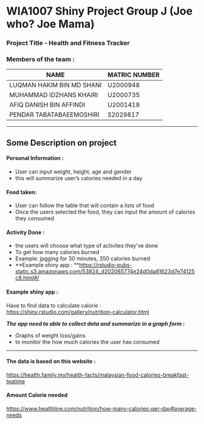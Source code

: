 # WIA1007 Shiny Project Group J (Joe who? Joe Mama)
### Project Title - Health and Fitness Tracker


### Members of the team :
|         **NAME**          | **MATRIC NUMBER** |
|---------------------------|-------------------|
| LUQMAN HAKIM BIN MD SHANI |      U2000948     |
| MUHAMMAD IDZHANS KHAIRI   |      U2000735     |
| AFIQ DANISH BIN AFFINDI   |      U2001419     |
| PENDAR TABATABAEEMOSHIRI  |      S2029817     |

---
## Some Description on project

#### Personal Information :
 - User can input weight, height, age and gender
 - this will summarize user’s calories needed in a day

#### Food taken: 
- User can follow the table that will contain a lists of food
- Once the users selected the food, they can input the amount of calories they consumed


#### Activity Done :
- the users will choose what type of activites they've done
- To get how many calories burned
- Example: jpgging for 30 minutes, 350 calories burned 
- **Example shiny app : **https://rstudio-pubs-static.s3.amazonaws.com/53824_d202065774e24d0da81623d7e74125c8.html#/



#### **Example shiny app :**
Have to find data to calculate calorie : https://shiny.rstudio.com/gallery/nutrition-calculator.html


_**The app need to able to collect data and summarize in a graph form :**_
- Graphs of weight loss/gains
- to monitor the how much calories the user has consumed

---

#### The data is based on this website :
https://health.family.my/health-facts/malaysian-food-calories-breakfast-teatime

#### Amount Calorie needed
https://www.healthline.com/nutrition/how-many-calories-per-day#average-needs


